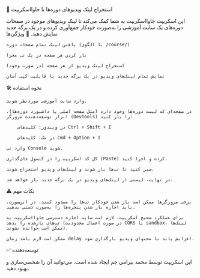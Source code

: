 🎥 استخراج لینک ویدیوهای دوره‌ها با جاوااسکریپت

این اسکریپت جاوااسکریپت به شما کمک می‌کند تا لینک ویدیوهای موجود در صفحات دوره‌های یک سایت آموزشی را به‌صورت خودکار جمع‌آوری کرده و در یک برگه جدید نمایش دهید.
📌 ویژگی‌ها

    یافتن لینک تمام صفحات دوره (با الگوی /course/)

    باز کردن هر صفحه در یک تب مجزا

    استخراج لینک ویدیو از هر صفحه (در صورت وجود)

    نمایش تمام لینک‌های ویدیو در یک برگه جدید با قابلیت کپی آسان

🛠️ نحوه استفاده

    وارد سایت آموزشی موردنظر شوید.

    در صفحه‌ای که لیست دوره‌ها وجود دارد (مثل صفحه اصلی یا داشبورد دوره‌ها)، ابزار توسعه‌دهنده مرورگر (DevTools) را باز کنید:

        در ویندوز: کلیدهای Ctrl + Shift + I

        در مک: کلیدهای Cmd + Option + I

    وارد تب Console شوید.

    کل کد اسکریپت را در کنسول جای‌گذاری (Paste) کرده و اجرا کنید.

    صبر کنید تا تب‌ها باز شوند و لینک‌های ویدیو استخراج شوند.

    در نهایت، لیستی از لینک‌های ویدیو در یک برگه جدید باز خواهد شد.

⚠️ نکات مهم

    برخی مرورگرها ممکن است باز شدن خودکار تب‌ها را مسدود کنند. در این‌صورت، باید اجازه باز شدن پنجره‌ها را به‌صورت دستی بدهید.

    برای عملکرد صحیح اسکریپت، لازم است سایت اجازه دسترسی جاوااسکریپت به تب‌های بازشده را بدهد (در صورت اعمال محدودیت CORS یا sandbox، لینک‌ها ممکن است خوانده نشوند).

    ممکن است لازم باشد زمان delay افزایش یابد تا محتوای ویدیو بارگذاری شود.

✅ توسعه‌دهنده

این اسکریپت توسط محمد بیرامی جم ایجاد شده است. می‌توانید آن را شخصی‌سازی و بهبود دهید.
